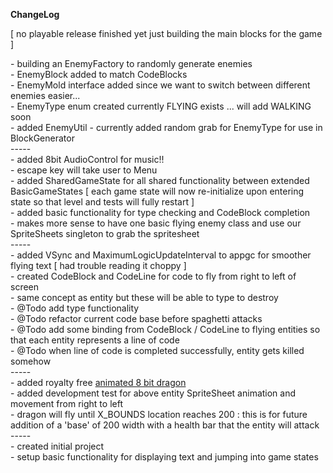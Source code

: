 <b>ChangeLog</b>

[ no playable release finished yet just building the main blocks for the game ]

<p>
- building an EnemyFactory to randomly generate enemies<br />
- EnemyBlock added to match CodeBlocks<br />
- EnemyMold interface added since we want to switch between different enemies easier...<br />
- EnemyType enum created currently FLYING exists ... will add WALKING soon<br />
- added EnemyUtil - currently added random grab for EnemyType for use in BlockGenerator<br />
-----<br />
- added 8bit AudioControl for music!!<br />
- escape key will take user to Menu<br />
- added SharedGameState for all shared functionality between extended BasicGameStates [ each game state will now re-initialize upon entering state so that level and tests will fully restart ]<br />
- added basic functionality for type checking and CodeBlock completion<br />
- makes more sense to have one basic flying enemy class and use our SpriteSheets singleton to grab the spritesheet<br />
-----<br />
- added VSync and MaximumLogicUpdateInterval to appgc for smoother flying text [ had trouble reading it choppy ]<br />
- created CodeBlock and CodeLine for code to fly from right to left of screen<br />
- same concept as entity but these will be able to type to destroy<br />
- @Todo add type functionality<br />
- @Todo refactor current code base before spaghetti attacks<br />
- @Todo add some binding from CodeBlock / CodeLine to flying entities so that each entity represents a line of code<br />
- @Todo when line of code is completed successfully, entity gets killed somehow<br />
-----<br />
- added royalty free <a href='http://opengameart.org/content/flappy-dragon-sprite-sheets'>animated 8 bit dragon</a><br />
- added development test for above entity SpriteSheet animation and movement from right to left<br />
- dragon will fly until X_BOUNDS location reaches 200 : this is for future addition of a 'base' of 200 width with a health bar that the entity will attack<br />
-----<br />
- created initial project <br />
- setup basic functionality for displaying text and jumping into game states<br />
</p>